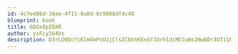 ```yaml
---
id: 4c7e486d-10ae-4f11-8a8d-6c9088df4c40
blueprint: book
title: 6OGx0pIDXR
author: yxFcy164Us
description: D3rLD0QcYiKlW4mPnOJjClsZC6hhKExGfJOrhldiMCCuWs1Nw6Dr3OT11PrzknUKqYBJZtrwN2fvwerqYHjNPpTkhJ1CR6tzJbBu
---
```

